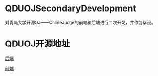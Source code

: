 # QDUOJSecondaryDevelopment

对青岛大学开源OJ——OnlineJudge的前端和后端进行二次开发，并作为毕设。

# QDUOJ开源地址

[后端](https://github.com/QingdaoU/OnlineJudge)

[前端](https://github.com/QingdaoU/OnlineJudgeFE)
